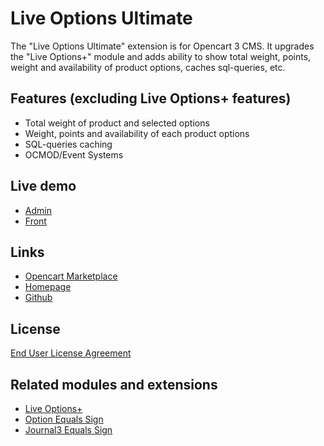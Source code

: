 # Live Options Ultimate

The "Live Options Ultimate" extension is for Opencart 3 CMS. It upgrades the "Live Options+" module and adds ability to show total weight, points, weight and availability of product options, caches sql-queries, etc.

## Features (excluding Live Options+ features)
* Total weight of product and selected options
* Weight, points and availability of each product options
* SQL-queries caching
* OCMOD/Event Systems

## Live demo
* [Admin](http://ocmod.freevar.com/oc3020/b/admin/index.php?route=extension/module/live_options)
* [Front](http://ocmod.freevar.com/oc3020/b)

## Links
* [Opencart Marketplace](https://www.opencart.com/index.php?route=marketplace/extension/info&extension_id=35460)
* [Homepage](https://underr.space/en/notes/projects/project-0013.html)
* [Github](https://git.io/JfjUj)

## License
[End User License Agreement](https://git.io/JfjTP)

## Related modules and extensions
* [Live Options+](https://www.opencart.com/index.php?route=marketplace/extension/info&extension_id=36005)
* [Option Equals Sign](https://www.opencart.com/index.php?route=marketplace/extension/info&extension_id=34383)
* [Journal3 Equals Sign](https://www.opencart.com/index.php?route=marketplace/extension/info&extension_id=38532)

